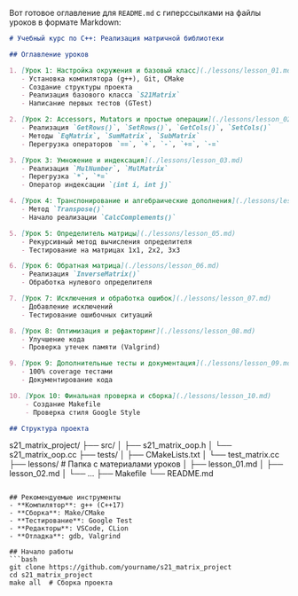 Вот готовое оглавление для `README.md` с гиперссылками на файлы уроков в формате Markdown:

```markdown
# Учебный курс по C++: Реализация матричной библиотеки

## Оглавление уроков

1. [Урок 1: Настройка окружения и базовый класс](./lessons/lesson_01.md)
   - Установка компилятора (g++), Git, CMake
   - Создание структуры проекта
   - Реализация базового класса `S21Matrix`
   - Написание первых тестов (GTest)

2. [Урок 2: Accessors, Mutators и простые операции](./lessons/lesson_02.md)
   - Реализация `GetRows()`, `SetRows()`, `GetCols()`, `SetCols()`
   - Методы `EqMatrix`, `SumMatrix`, `SubMatrix`
   - Перегрузка операторов `==`, `+`, `-`, `+=`, `-=`

3. [Урок 3: Умножение и индексация](./lessons/lesson_03.md)
   - Реализация `MulNumber`, `MulMatrix`
   - Перегрузка `*`, `*=`
   - Оператор индексации `(int i, int j)`

4. [Урок 4: Транспонирование и алгебраические дополнения](./lessons/lesson_04.md)
   - Метод `Transpose()`
   - Начало реализации `CalcComplements()`

5. [Урок 5: Определитель матрицы](./lessons/lesson_05.md)
   - Рекурсивный метод вычисления определителя
   - Тестирование на матрицах 1x1, 2x2, 3x3

6. [Урок 6: Обратная матрица](./lessons/lesson_06.md)
   - Реализация `InverseMatrix()`
   - Обработка нулевого определителя

7. [Урок 7: Исключения и обработка ошибок](./lessons/lesson_07.md)
   - Добавление исключений
   - Тестирование ошибочных ситуаций

8. [Урок 8: Оптимизация и рефакторинг](./lessons/lesson_08.md)
   - Улучшение кода
   - Проверка утечек памяти (Valgrind)

9. [Урок 9: Дополнительные тесты и документация](./lessons/lesson_09.md)
   - 100% coverage тестами
   - Документирование кода

10. [Урок 10: Финальная проверка и сборка](./lessons/lesson_10.md)
    - Создание Makefile
    - Проверка стиля Google Style

## Структура проекта
```
s21_matrix_project/
├── src/
│   ├── s21_matrix_oop.h
│   └── s21_matrix_oop.cc
├── tests/
│   ├── CMakeLists.txt
│   └── test_matrix.cc
├── lessons/          # Папка с материалами уроков
│   ├── lesson_01.md
│   ├── lesson_02.md
│   └── ...
├── Makefile
└── README.md
```

## Рекомендуемые инструменты
- **Компилятор**: g++ (C++17)
- **Сборка**: Make/CMake
- **Тестирование**: Google Test
- **Редакторы**: VSCode, CLion
- **Отладка**: gdb, Valgrind

## Начало работы
```bash
git clone https://github.com/yourname/s21_matrix_project
cd s21_matrix_project
make all  # Сборка проекта
```
```